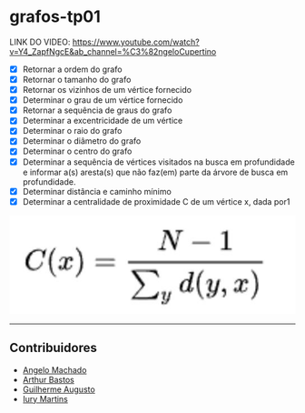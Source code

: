 # grafos-tp01

LINK DO VIDEO: https://www.youtube.com/watch?v=Y4_ZapfNgcE&ab_channel=%C3%82ngeloCupertino










 * [x] Retornar a ordem do grafo
 * [x] Retornar o tamanho do grafo
 * [x] Retornar os vizinhos de um vértice fornecido
 * [x] Determinar o grau de um vértice fornecido
 * [x] Retornar a sequência de graus do grafo
 * [x] Determinar a excentricidade de um vértice
 * [x] Determinar o raio do grafo
 * [x] Determinar o diâmetro do grafo
 * [x] Determinar o centro do grafo
 * [x] Determinar a sequência de vértices visitados na busca em profundidade e
informar a(s) aresta(s) que não faz(em) parte da árvore de busca em profundidade.
 * [x] Determinar distância e caminho mínimo
 * [x] Determinar a centralidade de proximidade C de um vértice x, dada por1

<img src=".github/formula.JPG"/>

- - - -
<h2 id="contribuidores">
    Contribuidores
</h2>

- [Angelo Machado](https://github.com/acmachado14)
- [Arthur Bastos](https://github.com/ArthurFBastos)
- [Guilherme Augusto](https://github.com/Guilherme-Schwann)
- [Iury Martins](https://github.com/iurymartins46)


